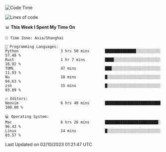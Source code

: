 <!--START_SECTION:waka-->
![Code Time](http://img.shields.io/badge/Code%20Time-1%2C626%20hrs%2013%20mins-blue)

![Lines of code](https://img.shields.io/badge/From%20Hello%20World%20I%27ve%20Written-287.2%20thousand%20lines%20of%20code-blue)

📊 **This Week I Spent My Time On** 

```text
🕑︎ Time Zone: Asia/Shanghai

💬 Programming Languages: 
Python                   3 hrs 50 mins       ██████████████░░░░░░░░░░░   57.48 % 
Rust                     1 hr 7 mins         ████░░░░░░░░░░░░░░░░░░░░░   16.92 % 
TOML                     47 mins             ███░░░░░░░░░░░░░░░░░░░░░░   11.93 % 
Nu                       18 mins             █░░░░░░░░░░░░░░░░░░░░░░░░   04.63 % 
zsh                      15 mins             █░░░░░░░░░░░░░░░░░░░░░░░░   03.89 % 

🔥 Editors: 
Neovim                   6 hrs 40 mins       █████████████████████████   100.00 % 

💻 Operating System: 
Mac                      6 hrs 26 mins       ████████████████████████░   96.43 % 
Linux                    14 mins             █░░░░░░░░░░░░░░░░░░░░░░░░   03.57 % 
```


 Last Updated on 02/10/2023 01:21:47 UTC
<!--END_SECTION:waka-->
